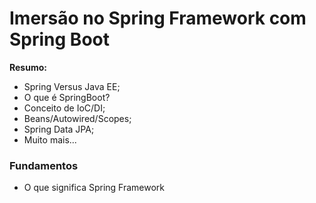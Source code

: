 # Imersão no Spring Framework com Spring Boot
**Resumo:**
 - Spring Versus Java EE;
 - O que é SpringBoot?
 - Conceito de IoC/DI;
 - Beans/Autowired/Scopes;
 - Spring Data JPA;
 - Muito mais...
### Fundamentos
- O que significa Spring Framework
